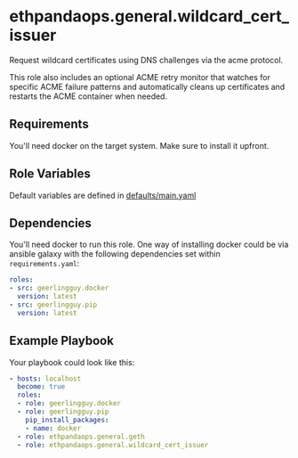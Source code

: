 # ethpandaops.general.wildcard_cert_issuer

Request wildcard certificates using DNS challenges via the acme protocol.

This role also includes an optional ACME retry monitor that watches for specific ACME failure patterns and automatically cleans up certificates and restarts the ACME container when needed.

## Requirements

You'll need docker on the target system. Make sure to install it upfront.

## Role Variables

Default variables are defined in [defaults/main.yaml](defaults/main.yaml)

## Dependencies

You'll need docker to run this role. One way of installing docker could be via ansible galaxy with the following dependencies set within `requirements.yaml`:

```yaml
roles:
- src: geerlingguy.docker
  version: latest
- src: geerlingguy.pip
  version: latest
```

## Example Playbook

Your playbook could look like this:

```yaml
- hosts: localhost
  become: true
  roles:
  - role: geerlingguy.docker
  - role: geerlingguy.pip
    pip_install_packages:
    - name: docker
  - role: ethpandaops.general.geth
  - role: ethpandaops.general.wildcard_cert_issuer
```
